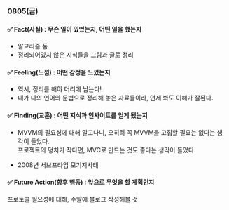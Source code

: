 ### 0805(금)

#### ✅ Fact(사실) : 무슨 일이 있었는지, 어떤 일을 했는지

- 알고리즘 품
- 정리되어있지 않은 지식들을 그림과 글로 정리

#### ✅ Feeling(느낌) : 어떤 감정을 느꼈는지

- 역시, 정리를 해야 머리에 남는다!
- 내가 나의 언어와 문법으로 정리해 놓은 자료들이라, 언제 봐도 이해가 잘된다.

#### ✅ Finding(교훈) : 어떤 지식과 인사이트를 얻게 됐는지

- MVVM의 필요성에 대해 알고나니, 오히려 꼭 MVVM을 고집할 필요는 없다는 생각이 들었다.  
프로젝트의 덩치가 작다면, MVC로 만드는 것도 좋다는 생각이 들었다.

- 2008년 서브프라임 모기지사태

#### ✅ Future Action(향후 행동) : 앞으로 무엇을 할 계획인지

프로토콜 필요성에 대해, 주말에 블로그 작성해볼 것

